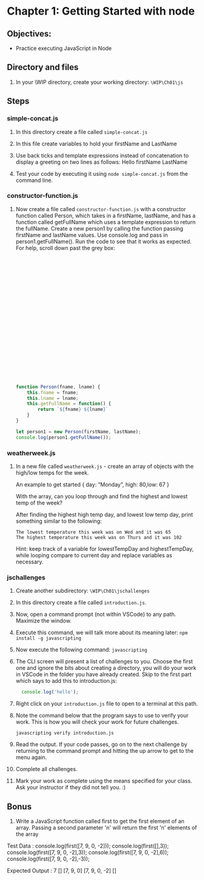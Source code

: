 # Chapter 1: Getting Started with node

## Objectives:
* Practice executing JavaScript in Node

## Directory and files

1. In your \WIP directory, create your working directory: `\WIP\Ch01\js`

## Steps

### simple-concat.js
1. In this directory create a file called `simple-concat.js`

1. In this file create variables to hold your firstName and LastName 

1. Use back ticks and template expressions instead of concatenation to display a greeting on two lines as follows:
  Hello
  firstName LastName

1. Test your code by executing it using `node simple-concat.js` from the command line.

### constructor-function.js
1. Now create a file called `constructor-function.js` with a  constructor function called Person, which takes in a firstName, lastName, and has a function called getFullName which uses a template expression to return the fullName.  Create a new person1 by calling the function passing firstName and lastName values. Use console.log and pass in person1.getFullName(). Run the code to see that it works as expected. For help, scroll down past the grey box:

    ```javascript
























    function Person(fname, lname) {
        this.fname = fname;
        this.lname = lname;
        this.getFullName = function() {
            return `${fname} ${lname}`
        }
    }

    let person1 = new Person(firstName, lastName);
    console.log(person1.getFullName());
    ```
 
### weatherweek.js

1. In a new file called `weatherweek.js` - create an array of objects with the high/low temps for the week.

    An example to get started { day: “Monday”, high: 80,low: 67 }   

    With the array, can you loop through and find the highest and lowest temp of the week?

    After finding the highest high temp day, and lowest low temp day, print something similar to the following:

    ```
    The lowest temperature this week was on Wed and it was 65
    The highest temperature this week was on Thurs and it was 102
    ```

    Hint: keep track of a variable for lowestTempDay and highestTempDay, while looping compare to current day and replace variables as necessary.

### jschallenges

1. Create another subdirectory: `\WIP\Ch01\jschallenges`

1. In this directory create a file called `introduction.js`.

1. Now, open a command prompt (not within VSCode) to any path. Maximize the window.

1. Execute this command, we will talk more about its meaning later:
`npm install -g javascripting`

1. Now execute the following command:
  `javascripting`

1. The CLI screen will present a list of challenges to you. Choose the first one and ignore the bits about creating a directory, you will do your work in VSCode in the folder you have already created. Skip to the first part which says to add this to introduction.js:
  
    ```javascript
      console.log('hello');
    ```

1. Right click on your `introduction.js` file to open to a terminal at this path.

1. Note the command below that the program says to use to verify your work. This is how you will check your work for future challenges.

    ```
    javascripting verify introduction.js
    ```

1. Read the output. If your code passes, go on to the next challenge by returning to the command prompt and hitting the up arrow to get to the menu again.

1. Complete all challenges. 

1. Mark your work as complete using the means specified for your class. Ask your instructor if they did not tell you. :)

## Bonus

1. Write a JavaScript function called first to get the first element of an array. Passing a second parameter 'n' will return the first 'n' elements of the array

Test Data : 
console.log(first([7, 9, 0, -2])); 
console.log(first([],3));
console.log(first([7, 9, 0, -2],3));
console.log(first([7, 9, 0, -2],6));
console.log(first([7, 9, 0, -2],-3));

Expected Output : 
7
[] 
[7, 9, 0] 
[7, 9, 0, -2] 
[] 

